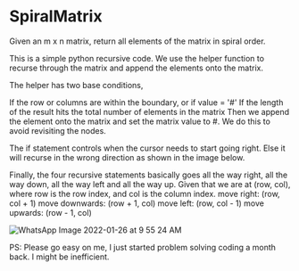 # SpiralMatrix
Given an m x n matrix, return all elements of the matrix in spiral order.


This is a simple python recursive code. We use the helper function to recurse through the matrix and append the elements onto the matrix.

The helper has two base conditions,

If the row or columns are within the boundary, or if value = '#'
If the length of the result hits the total number of elements in the matrix
Then we append the element onto the matrix and set the matrix value to #. We do this to avoid revisiting the nodes.

The if statement controls when the cursor needs to start going right. Else it will recurse in the wrong direction as shown in the image below.

Finally, the four recursive statements basically goes all the way right, all the way down, all the way left and all the way up. Given that we are at (row, col), where row is the row index, and col is the column index.
move right: (row, col + 1)
move downwards: (row + 1, col)
move left: (row, col - 1)
move upwards: (row - 1, col)

![WhatsApp Image 2022-01-26 at 9 55 24 AM](https://user-images.githubusercontent.com/89628033/151204779-23e895e8-042f-45b6-8988-a56a848aef32.jpeg)

PS: Please go easy on me, I just started problem solving coding a month back. I might be inefficient.
